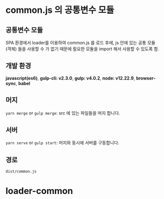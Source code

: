 # common.js 의 공통변수 모듈

## 공통변수 모듈

SPA 환경에서 loader를 이용하여 common.js 를 로드 후에, js 안에 있는 공통 모듈 (객체) 들을 사용할 수 가 없기 때문에 필요한 모듈을 import 해서 사용할 수 있도록 함.

## 개발 환경

**javascript(es6)**, **gulp-cli: v2.3.0**, **gulp: v4.0.2**, **node: v12.22.9**, **browser-sync**, **babel**

## 머지

`yarn merge` or `gulp merge`: src 에 있는 파일들을 머지 합니다.

## 서버

`yarn serve` or `gulp start`: 머지와 동시에 서버를 구동합니다.

## 경로

`dist/common.js`
# loader-common
